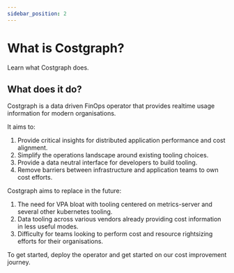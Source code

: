 ```yaml
---
sidebar_position: 2
---
```


# What is Costgraph?

Learn what Costgraph does.


## What does it do?
Costgraph is a data driven FinOps operator that provides realtime usage information for modern organisations.

It aims to:
1. Provide critical insights for distributed application performance and cost alignment.
2. Simplify the operations landscape around existing tooling choices.
3. Provide a data neutral interface for developers to build tooling.
4. Remove barriers between infrastructure and application teams to own cost efforts.

Costgraph aims to replace in the future:
1. The need for VPA bloat with tooling centered on metrics-server and several other kubernetes tooling.
2. Data tooling across various vendors already providing cost information in less useful modes.
3. Difficulty for teams looking to perform cost and resource rightsizing efforts for their organisations.

To get started, deploy the operator and get started on our cost improvement journey.